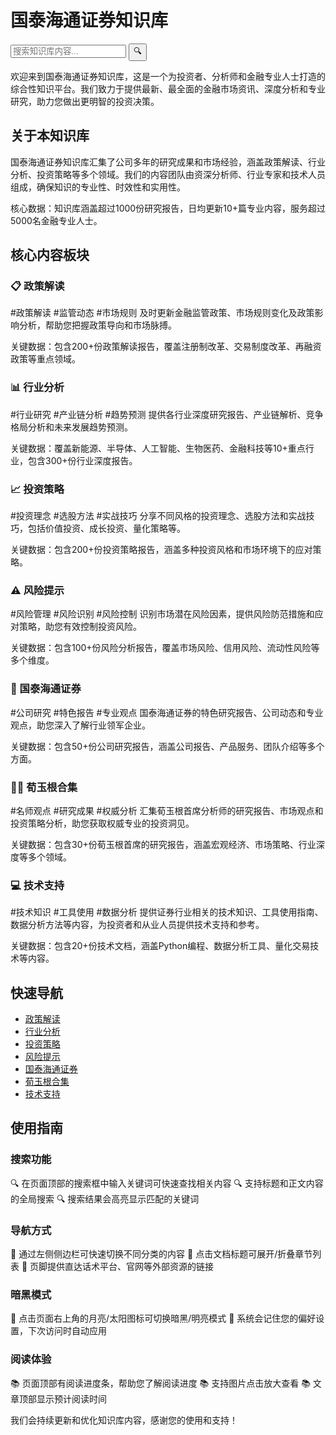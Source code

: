 # 国泰海通证券知识库

<!-- 搜索框 - 放置在页面标题下方 -->
<div class="search-section">
  <div class="search-container">
    <div class="search-wrapper">
      <input type="text" id="header-search-input" placeholder="搜索知识库内容..." autocomplete="off" />
      <button id="header-search-btn">🔍</button>
      <!-- 搜索联想结果容器 -->
      <div id="search-suggestions" class="search-suggestions"></div>
    </div>
  </div>
</div>

欢迎来到国泰海通证券知识库，这是一个为投资者、分析师和金融专业人士打造的综合性知识平台。我们致力于提供最新、最全面的金融市场资讯、深度分析和专业研究，助力您做出更明智的投资决策。

## 关于本知识库

国泰海通证券知识库汇集了公司多年的研究成果和市场经验，涵盖政策解读、行业分析、投资策略等多个领域。我们的内容团队由资深分析师、行业专家和技术人员组成，确保知识的专业性、时效性和实用性。

<span class="data-number">核心数据：</span>知识库涵盖超过1000份研究报告，日均更新10+篇专业内容，服务超过5000名金融专业人士。

## 核心内容板块

### 📋 政策解读
<span class="tag">#政策解读 #监管动态 #市场规则</span>
及时更新金融监管政策、市场规则变化及政策影响分析，帮助您把握政策导向和市场脉搏。

<span class="data-number">关键数据：</span>包含200+份政策解读报告，覆盖注册制改革、交易制度改革、再融资政策等重点领域。

### 📊 行业分析
<span class="tag">#行业研究 #产业链分析 #趋势预测</span>
提供各行业深度研究报告、产业链解析、竞争格局分析和未来发展趋势预测。

<span class="data-number">关键数据：</span>覆盖新能源、半导体、人工智能、生物医药、金融科技等10+重点行业，包含300+份行业深度报告。

### 📈 投资策略
<span class="tag">#投资理念 #选股方法 #实战技巧</span>
分享不同风格的投资理念、选股方法和实战技巧，包括价值投资、成长投资、量化策略等。

<span class="data-number">关键数据：</span>包含200+份投资策略报告，涵盖多种投资风格和市场环境下的应对策略。

### ⚠️ 风险提示
<span class="tag">#风险管理 #风险识别 #风险控制</span>
识别市场潜在风险因素，提供风险防范措施和应对策略，助您有效控制投资风险。

<span class="data-number">关键数据：</span>包含100+份风险分析报告，覆盖市场风险、信用风险、流动性风险等多个维度。

### 🏢 国泰海通证券
<span class="tag">#公司研究 #特色报告 #专业观点</span>
国泰海通证券的特色研究报告、公司动态和专业观点，助您深入了解行业领军企业。

<span class="data-number">关键数据：</span>包含50+份公司研究报告，涵盖公司报告、产品服务、团队介绍等多个方面。

### 👨🏫 荀玉根合集
<span class="tag">#名师观点 #研究成果 #权威分析</span>
汇集荀玉根首席分析师的研究报告、市场观点和投资策略分析，助您获取权威专业的投资洞见。

<span class="data-number">关键数据：</span>包含30+份荀玉根首席的研究报告，涵盖宏观经济、市场策略、行业深度等多个领域。

### 💻 技术支持
<span class="tag">#技术知识 #工具使用 #数据分析</span>
提供证券行业相关的技术知识、工具使用指南、数据分析方法等内容，为投资者和从业人员提供技术支持和参考。

<span class="data-number">关键数据：</span>包含20+份技术文档，涵盖Python编程、数据分析工具、量化交易技术等内容。

## 快速导航

- [政策解读](/policy/)
- [行业分析](/industry/)
- [投资策略](/strategy/)
- [风险提示](/risk/)
- [国泰海通证券](/国泰海通证券/)
- [荀玉根合集](/名师合集/荀玉根合集/)
- [技术支持](/技术/)

## 使用指南

### 搜索功能
🔍 在页面顶部的搜索框中输入关键词可快速查找相关内容
🔍 支持标题和正文内容的全局搜索
🔍 搜索结果会高亮显示匹配的关键词

### 导航方式
📱 通过左侧侧边栏可快速切换不同分类的内容
📱 点击文档标题可展开/折叠章节列表
📱 页脚提供直达话术平台、官网等外部资源的链接

### 暗黑模式
🌙 点击页面右上角的月亮/太阳图标可切换暗黑/明亮模式
🌙 系统会记住您的偏好设置，下次访问时自动应用

### 阅读体验
📚 页面顶部有阅读进度条，帮助您了解阅读进度
📚 支持图片点击放大查看
📚 文章顶部显示预计阅读时间

我们会持续更新和优化知识库内容，感谢您的使用和支持！